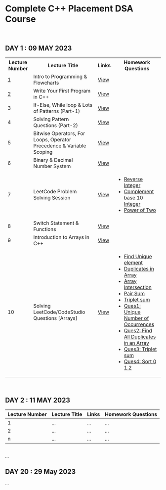# Complete C++ Placement DSA Course
<br>
<h2>DAY 1 : 09 MAY 2023</h2>
<table>
  <tr>
    <th>Lecture Number</th>
    <th>Lecture Title</th>
    <th>Links</th>
    <th>Homework Questions</th>
  </tr>
  <tr>
<td><a href="https://youtu.be/WQoB2z67hvY">1</a></td>
    <td>Intro to Programming & Flowcharts</td>
    <td><a href="https://drive.google.com/file/d/1Mf2JpjY2z6s1Nl18ue1PDxdGoie50ywb/view" target="_blank">View</a></td>
    <td></td>
  </tr>
  <tr>
    <td><a href="https://youtu.be/t6zLJOCVqD0">2</a></td>
    <td>Write Your First Program in C++</td>
    <td><a href="https://drive.google.com/file/d/14CMAnuh2b4Lg0Qf2nJS_ZtYwg1PMoF_q/view" target="_blank">View</a></td>
    <td></td>
  </tr>
  <tr>
    <td>3</td>
    <td>If-Else, While loop & Lots of Patterns (Part-1)</td>
    <td><a href="https://drive.google.com/file/d/1SrRo9oiIKS3D4JR4Er3tY85hALXzgdIT/view" target="_blank">View</a></td>
    <td></td>
  </tr>
  <tr>
    <td>4</td>
    <td>Solving Pattern Questions (Part-2)</td>
    <td><a href="https://drive.google.com/file/d/1onLkPV9zr6HUHEVtgLzxRJCL4tzpY5ux/view" target="_blank">View</a></td>
    <td></td>
  </tr>
  <tr>
    <td>5</td>
    <td>Bitwise Operators, For Loops, Operator Precedence & Variable Scoping</td>
    <td><a href="https://drive.google.com/file/d/1hBPUhy-1v-9eCqTMnZLaAVehAc9unctJ/view"  target="_blank">View</a></td>
    <td></td>
  </tr>
  <tr>
    <td>6</td>
    <td>Binary & Decimal Number System</td>
    <td><a href="https://drive.google.com/file/d/1hLijJiM2oHdDpTinO2ploLm3QhrsaGix/view"  target="_blank">View</a></td>
    <td></td>
  </tr>
  <tr>
    <td>7</td>
    <td>LeetCode Problem Solving Session</td>
    <td><a href="https://drive.google.com/file/d/1l0sV5t5AeujRd2D35j5JC4qTUbq8xMOu/view"  target="_blank">View</a></td>
    <td>
        <ul>
            <li><a href="https://leetcode.com/problems/reverse-integer/description/" target="_blank">Reverse Integer</a></li>
            <li><a href="https://leetcode.com/problems/complement-of-base-10-integer/" target="_blank">Complement base 10 Integer</a></li>
            <li><a href="https://leetcode.com/problems/power-of-two/" target="_blank">Power of Two</a></li>
        </ul>
  </tr>
  <tr>
<td>8</td>
<td>Switch Statement & Functions</td>
<td><a href="https://drive.google.com/file/d/1pp8Os3PYPh2zGiU0lUVGXbMoXEBIsBOX/view" target="_blank">View</a></td>
<td></td>
    </tr>
  <tr>
    <td>9</td>
    <td>Introduction to Arrays in C++</td>
    <td><a href="https://drive.google.com/file/d/1gSbnSQvpzauATYAC3PtBT1fFzy7_Z-mj/view" target="_blank">View</a></td>
    <td></td>
  </tr>
  <tr>
    <td>10</td>
    <td>Solving LeetCode/CodeStudio Questions [Arrays]</td>
    <td><a href="https://drive.google.com/file/d/1IYPF9B-YgQ7Bk7YiX0fLllwnm7QutdKB/view" target="_blank">View</a></td>
    <td>
        <ul>
            <li><a href="https://bit.ly/3y01Zdu" target="_blank">Find Unique element</a></li>
            <li><a href="https://bit.ly/3dm6bdZ" target="_blank" target="_blank">Duplicates in Array</a></li>
            <li><a href="https://bit.ly/3Il0c7n" target="_blank">Array Intersection</a></li>
            <li><a href="https://bit.ly/3EwlU6e"  target="_blank">Pair Sum</a></li>
            <li><a href="https://bit.ly/3GbgVs3" target="_blank">Triplet sum</a></li>
	    <li><a href="https://leetcode.com/problems/unique-number-of-occurrences/" target="_blank">Ques1: Unique Number of Occurrences</a></li>
            <li><a href="https://leetcode.com/problems/find-all-duplicates-in-an-array/" target="_blank">Ques2: Find All Duplicates in an Array</a></li>
            <li><a href="https://bit.ly/3GbgVs3" target="_blank">Ques3: Triplet sum</a></li>
            <li><a href="https://bit.ly/3DfQW0s" target="_blank">Ques4: Sort 0 1 2</a></li>
        </ul>
    </td>
  </tr>
</table>
<br>
<h2>DAY 2 : 11 MAY 2023</h2>
<table>
  <thead>
    <tr>
      <th>Lecture Number</th>
      <th>Lecture Title</th>
      <th>Links</th>
      <th>Homework Questions</th>
    </tr>
  </thead>
  <tbody>
    <tr>
      <td>1</td>
      <td>...</td>
      <td>...</td>
      <td>...</td>
    </tr>
    <tr>
      <td>2</td>
      <td>...</td>
      <td>...</td>
      <td>...</td>
    </tr>
<!--      <tr>
      <td>...</td>
      <td>...</td>
      <td>...</td>
      <td>...</td>
    </tr> -->
    <tr>
      <td>n</td>
      <td>...</td>
      <td>...</td>
      <td>...</td>
    </tr>
  </tbody>
</table>
<br>
...
<br>
<h2>DAY 20 : 29 May 2023</h2>
...
